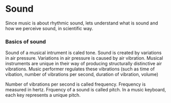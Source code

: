 Sound
======
Since music is about rhythmic sound, lets understand what is sound and how we perceive sound, in scientific way. 

### Basics of sound
Sound of a musical intrument is caled tone. Sound is created by variations in air pressure. Variations in air pressure is caused by air vibration. Musical instruments are unique in their way of producing structurally distinctive air vibrations. Music performer regulates these vibrations (such as time of vibation, number of vibrations per second, duration of vibration, volume)

Number of vibrations per second is called frequency. Frequency is measured in hertz. Frquency of a sound is called pitch. In a music keyboard, each key represents a unique pitch.
